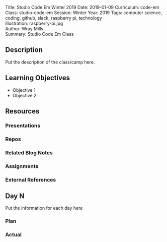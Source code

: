 Title: Studio Code Em Winter 2019
Date: 2019-01-09
Curriculum: code-em
Class: studio-code-em
Session: Winter
Year: 2019
Tags: computer science, coding, github, slack, raspberry pi, technology  
Illustration: raspberry-pi.jpg  
Author: Wray Mills  
Summary: Studio Code Em Class

## Description

Put the description of the class/camp here.

## Learning Objectives

 * Objective 1
 * Objective 2

## Resources

### Presentations

### Repos

### Related Blog Notes

### Assignments

### External References

## Day N

Put the information for each day here

### Plan

### Actual

